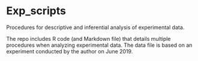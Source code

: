# Exp_scripts
Procedures for descriptive and inferential analysis of experimental data.  

The repo includes R code (and Markdown file) that details multiple procedures when analyzing experimental data. The data file is based on an experiment conducted by the author on June 2019.

